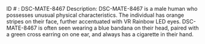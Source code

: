 ID # : DSC-MATE-8467
Description: DSC-MATE-8467 is a male human who possesses unusual physical characteristics. The individual has orange stripes on their face, further accentuated with VR Rainbow LED eyes. DSC-MATE-8467 is often seen wearing a blue bandana on their head, paired with a green cross earring on one ear, and always has a cigarette in their hand.